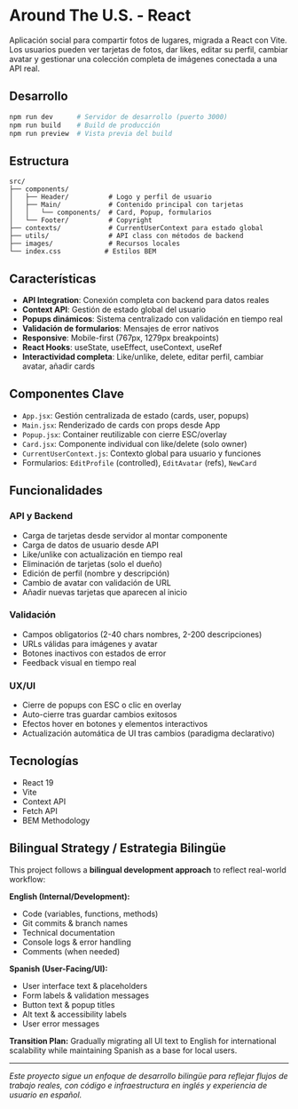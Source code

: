 # Around The U.S. - React

Aplicación social para compartir fotos de lugares, migrada a React con Vite. Los usuarios pueden ver tarjetas de fotos, dar likes, editar su perfil, cambiar avatar y gestionar una colección completa de imágenes conectada a una API real.

## Desarrollo

```bash
npm run dev      # Servidor de desarrollo (puerto 3000)
npm run build    # Build de producción  
npm run preview  # Vista previa del build
```

## Estructura

```
src/
├── components/
│   ├── Header/          # Logo y perfil de usuario
│   ├── Main/            # Contenido principal con tarjetas
│   │   └── components/  # Card, Popup, formularios
│   └── Footer/          # Copyright
├── contexts/            # CurrentUserContext para estado global
├── utils/               # API class con métodos de backend
├── images/              # Recursos locales
└── index.css           # Estilos BEM
```

## Características

- **API Integration**: Conexión completa con backend para datos reales
- **Context API**: Gestión de estado global del usuario
- **Popups dinámicos**: Sistema centralizado con validación en tiempo real
- **Validación de formularios**: Mensajes de error nativos
- **Responsive**: Mobile-first (767px, 1279px breakpoints)  
- **React Hooks**: useState, useEffect, useContext, useRef
- **Interactividad completa**: Like/unlike, delete, editar perfil, cambiar avatar, añadir cards

## Componentes Clave

- `App.jsx`: Gestión centralizada de estado (cards, user, popups)
- `Main.jsx`: Renderizado de cards con props desde App  
- `Popup.jsx`: Container reutilizable con cierre ESC/overlay
- `Card.jsx`: Componente individual con like/delete (solo owner)
- `CurrentUserContext.js`: Contexto global para usuario y funciones
- Formularios: `EditProfile` (controlled), `EditAvatar` (refs), `NewCard`

## Funcionalidades

### API y Backend
- Carga de tarjetas desde servidor al montar componente
- Carga de datos de usuario desde API
- Like/unlike con actualización en tiempo real
- Eliminación de tarjetas (solo el dueño)
- Edición de perfil (nombre y descripción)
- Cambio de avatar con validación de URL
- Añadir nuevas tarjetas que aparecen al inicio

### Validación
- Campos obligatorios (2-40 chars nombres, 2-200 descripciones)
- URLs válidas para imágenes y avatar
- Botones inactivos con estados de error
- Feedback visual en tiempo real

### UX/UI
- Cierre de popups con ESC o clic en overlay  
- Auto-cierre tras guardar cambios exitosos
- Efectos hover en botones y elementos interactivos
- Actualización automática de UI tras cambios (paradigma declarativo)

## Tecnologías

- React 19
- Vite
- Context API
- Fetch API
- BEM Methodology

## Bilingual Strategy / Estrategia Bilingüe

This project follows a **bilingual development approach** to reflect real-world workflow:

**English (Internal/Development):**
- Code (variables, functions, methods)
- Git commits & branch names
- Technical documentation
- Console logs & error handling
- Comments (when needed)

**Spanish (User-Facing/UI):**
- User interface text & placeholders
- Form labels & validation messages
- Button text & popup titles
- Alt text & accessibility labels
- User error messages

**Transition Plan:** Gradually migrating all UI text to English for international scalability while maintaining Spanish as a base for local users.

---

*Este proyecto sigue un enfoque de desarrollo bilingüe para reflejar flujos de trabajo reales, con código e infraestructura en inglés y experiencia de usuario en español.*
